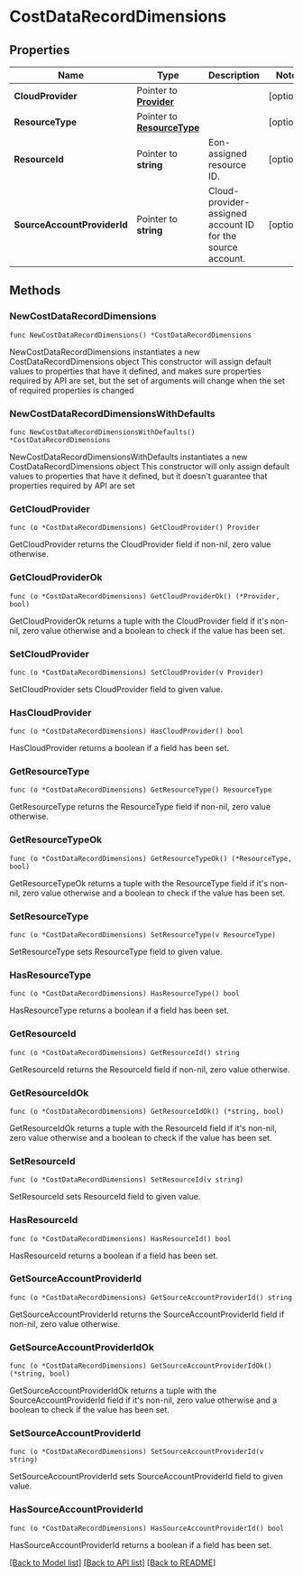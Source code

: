 # CostDataRecordDimensions

## Properties

Name | Type | Description | Notes
------------ | ------------- | ------------- | -------------
**CloudProvider** | Pointer to [**Provider**](Provider.md) |  | [optional] 
**ResourceType** | Pointer to [**ResourceType**](ResourceType.md) |  | [optional] 
**ResourceId** | Pointer to **string** | Eon-assigned resource ID.  | [optional] 
**SourceAccountProviderId** | Pointer to **string** | Cloud-provider-assigned account ID for the source account.  | [optional] 

## Methods

### NewCostDataRecordDimensions

`func NewCostDataRecordDimensions() *CostDataRecordDimensions`

NewCostDataRecordDimensions instantiates a new CostDataRecordDimensions object
This constructor will assign default values to properties that have it defined,
and makes sure properties required by API are set, but the set of arguments
will change when the set of required properties is changed

### NewCostDataRecordDimensionsWithDefaults

`func NewCostDataRecordDimensionsWithDefaults() *CostDataRecordDimensions`

NewCostDataRecordDimensionsWithDefaults instantiates a new CostDataRecordDimensions object
This constructor will only assign default values to properties that have it defined,
but it doesn't guarantee that properties required by API are set

### GetCloudProvider

`func (o *CostDataRecordDimensions) GetCloudProvider() Provider`

GetCloudProvider returns the CloudProvider field if non-nil, zero value otherwise.

### GetCloudProviderOk

`func (o *CostDataRecordDimensions) GetCloudProviderOk() (*Provider, bool)`

GetCloudProviderOk returns a tuple with the CloudProvider field if it's non-nil, zero value otherwise
and a boolean to check if the value has been set.

### SetCloudProvider

`func (o *CostDataRecordDimensions) SetCloudProvider(v Provider)`

SetCloudProvider sets CloudProvider field to given value.

### HasCloudProvider

`func (o *CostDataRecordDimensions) HasCloudProvider() bool`

HasCloudProvider returns a boolean if a field has been set.

### GetResourceType

`func (o *CostDataRecordDimensions) GetResourceType() ResourceType`

GetResourceType returns the ResourceType field if non-nil, zero value otherwise.

### GetResourceTypeOk

`func (o *CostDataRecordDimensions) GetResourceTypeOk() (*ResourceType, bool)`

GetResourceTypeOk returns a tuple with the ResourceType field if it's non-nil, zero value otherwise
and a boolean to check if the value has been set.

### SetResourceType

`func (o *CostDataRecordDimensions) SetResourceType(v ResourceType)`

SetResourceType sets ResourceType field to given value.

### HasResourceType

`func (o *CostDataRecordDimensions) HasResourceType() bool`

HasResourceType returns a boolean if a field has been set.

### GetResourceId

`func (o *CostDataRecordDimensions) GetResourceId() string`

GetResourceId returns the ResourceId field if non-nil, zero value otherwise.

### GetResourceIdOk

`func (o *CostDataRecordDimensions) GetResourceIdOk() (*string, bool)`

GetResourceIdOk returns a tuple with the ResourceId field if it's non-nil, zero value otherwise
and a boolean to check if the value has been set.

### SetResourceId

`func (o *CostDataRecordDimensions) SetResourceId(v string)`

SetResourceId sets ResourceId field to given value.

### HasResourceId

`func (o *CostDataRecordDimensions) HasResourceId() bool`

HasResourceId returns a boolean if a field has been set.

### GetSourceAccountProviderId

`func (o *CostDataRecordDimensions) GetSourceAccountProviderId() string`

GetSourceAccountProviderId returns the SourceAccountProviderId field if non-nil, zero value otherwise.

### GetSourceAccountProviderIdOk

`func (o *CostDataRecordDimensions) GetSourceAccountProviderIdOk() (*string, bool)`

GetSourceAccountProviderIdOk returns a tuple with the SourceAccountProviderId field if it's non-nil, zero value otherwise
and a boolean to check if the value has been set.

### SetSourceAccountProviderId

`func (o *CostDataRecordDimensions) SetSourceAccountProviderId(v string)`

SetSourceAccountProviderId sets SourceAccountProviderId field to given value.

### HasSourceAccountProviderId

`func (o *CostDataRecordDimensions) HasSourceAccountProviderId() bool`

HasSourceAccountProviderId returns a boolean if a field has been set.


[[Back to Model list]](../README.md#documentation-for-models) [[Back to API list]](../README.md#documentation-for-api-endpoints) [[Back to README]](../README.md)


